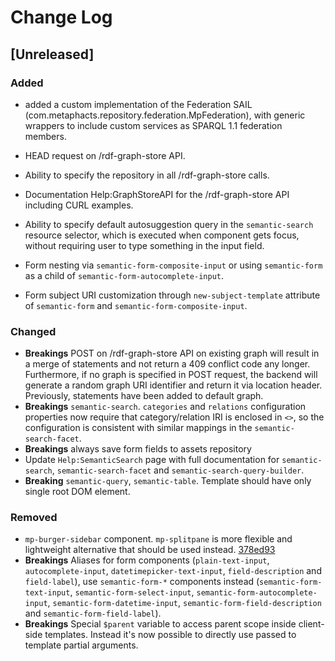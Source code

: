 # Change Log

## [Unreleased]
### Added
- added a custom implementation of the Federation SAIL (com.metaphacts.repository.federation.MpFederation),
  with generic wrappers to include custom services as SPARQL 1.1 federation members.

- HEAD request on /rdf-graph-store API.
- Ability to specify the repository in all /rdf-graph-store calls.
- Documentation Help:GraphStoreAPI for the /rdf-graph-store API including CURL examples.
- Ability to specify default autosuggestion query in the `semantic-search` resource selector, which is executed when component gets focus, without requiring user to type something in the input field.
- Form nesting via `semantic-form-composite-input` or using `semantic-form` as a child of `semantic-form-autocomplete-input`.
- Form subject URI customization through `new-subject-template` attribute of `semantic-form` and `semantic-form-composite-input`.

### Changed

- **Breakings** POST on /rdf-graph-store API on existing graph will result in a merge of statements and not return a 409 conflict code any longer. Furthermore, if no graph is specified in POST request, the backend will generate a random graph URI identifier and return it via location header. Previously, statements have been added to default graph.
- **Breakings** `semantic-search`. `categories` and `relations` configuration properties now require that category/relation IRI is enclosed in `<>`, so the configuration is consistent with similar mappings in the `semantic-search-facet`.
- **Breakings** always save form fields to assets repository
- Update `Help:SemanticSearch` page with full documentation for `semantic-search`, `semantic-search-facet` and `semantic-search-query-builder`.
- **Breaking** `semantic-query`, `semantic-table`. Template should have only single root DOM element.

### Removed

- `mp-burger-sidebar` component. `mp-splitpane` is more flexible and lightweight alternative that should be used instead. [378ed93](./commits/378ed93f5f2579aa2ac459e62a7ca006470103a8)
- **Breakings** Aliases for form components (`plain-text-input`, `autocomplete-input`, `datetimepicker-text-input`, `field-description`
and `field-label`), use `semantic-form-*` components instead (`semantic-form-text-input`, `semantic-form-select-input`, `semantic-form-autocomplete-input`,
`semantic-form-datetime-input`, `semantic-form-field-description` and `semantic-form-field-label`).
- **Breakings** Special `$parent` variable to access parent scope inside client-side templates. Instead it's now possible to directly use passed to template partial arguments.
